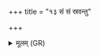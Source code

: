 +++
title = "१३ सं सं स्रवन्तु"

+++
<details><summary>मूलम् (GR)</summary>

सं सं स्रवन्तु नद्यः  
सं वाताः सं पतत्रिणः ।  
यज्ञम् इमं वर्धयता गिरः  
संस्राव्येण हविषा जुहोमि ॥
</details>